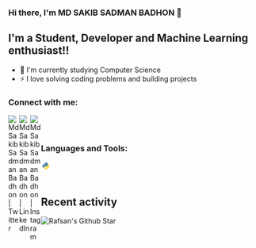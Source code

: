 ### Hi there, I'm MD SAKIB SADMAN BADHON 👋

## I'm a Student, Developer and Machine Learning enthusiast!!

- 🔭 I'm currently studying Computer Science
- ⚡ I love solving coding problems and building projects

### Connect with me:

<a href="https://twitter.com/badhon495">
<img align="left" alt="Md Sakib Sadman Badhon | Twitter" width="22px" src="https://cdn.jsdelivr.net/npm/simple-icons@v3/icons/twitter.svg" />
</a>
<a href="https://www.linkedin.com/in/nayeem-rafsan/">
<img align="left" alt="Md Sakib Sadman Badhon | LinkedIn" width="22px" src="https://cdn.jsdelivr.net/npm/simple-icons@v3/icons/linkedin.svg" />
</a>
<a href="https://www.instagram.com/nayeem.rafsan/">
<img align="left" alt="Md Sakib Sadman Badhon | Instagram" width="22px" src="https://cdn.jsdelivr.net/npm/simple-icons@v3/icons/instagram.svg" />
</a>
<br/>
<br />

### Languages and Tools:

<code><img height="20" src="https://raw.githubusercontent.com/github/explore/80688e429a7d4ef2fca1e82350fe8e3517d3494d/topics/python/python.png"></code>
<br/>
<br/>


## Recent activity

<p align="left"> <img src="https://github-readme-stats.vercel.app/api?username=badhon496&show_icons=true&theme=gotham" alt="Rafsan's Github Star" />

